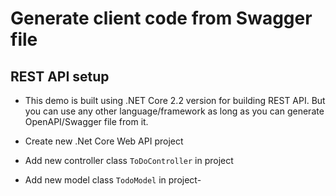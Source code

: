 # Generate client code from Swagger file

## REST API setup

* This demo is built using .NET Core 2.2 version for building REST API. But you can use any other language/framework as long as you can generate OpenAPI/Swagger file from it.

* Create new .Net Core Web API project
* Add new controller class `ToDoController` in project
* Add new model class `TodoModel` in project-